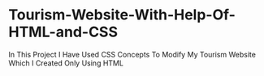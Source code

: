 # Tourism-Website-With-Help-Of-HTML-and-CSS
In This Project I Have Used CSS Concepts To Modify My Tourism Website Which I Created Only Using HTML
